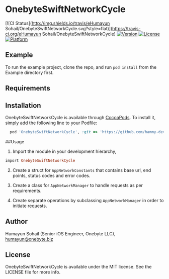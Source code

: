 # OnebyteSwiftNetworkCycle

[![CI Status](http://img.shields.io/travis/eHumayun Sohail/OnebyteSwiftNetworkCycle.svg?style=flat)](https://travis-ci.org/eHumayun Sohail/OnebyteSwiftNetworkCycle)
[![Version](https://img.shields.io/cocoapods/v/OnebyteSwiftNetworkCycle.svg?style=flat)](http://cocoapods.org/pods/OnebyteSwiftNetworkCycle)
[![License](https://img.shields.io/cocoapods/l/OnebyteSwiftNetworkCycle.svg?style=flat)](http://cocoapods.org/pods/OnebyteSwiftNetworkCycle)
[![Platform](https://img.shields.io/cocoapods/p/OnebyteSwiftNetworkCycle.svg?style=flat)](http://cocoapods.org/pods/OnebyteSwiftNetworkCycle)

## Example

To run the example project, clone the repo, and run `pod install` from the Example directory first.

## Requirements

## Installation

OnebyteSwiftNetworkCycle is available through [CocoaPods](http://cocoapods.org). To install
it, simply add the following line to your Podfile:

```ruby
  pod 'OnebyteSwiftNetworkCycle', :git => 'https://github.com/hammy-dev-world/OnebyteSwiftNetwork.git'

```

##Usage 

1) Import the module in your development hierarchy,

```ruby
import OnebyteSwiftNetworkCycle

```
2) Create a struct for ```AppNetworkConstants``` that contains base url, end points, status codes and error codes.

3) Create a class for ```AppNetworkManager``` to handle requests as per requirements.

4) Create separate operations by subclassing ```AppNetworkManager``` in order to initiate requests.

## Author

Humayun Sohail (Senior iOS Engineer, Onebyte LLC), humayun@onebyte.biz

## License

OnebyteSwiftNetworkCycle is available under the MIT license. See the LICENSE file for more info.

